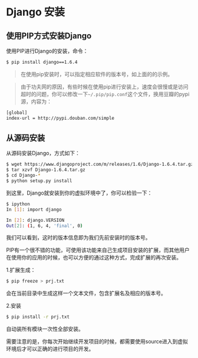 Django 安装
====

## 使用PIP方式安装Django

使用PIP进行Django的安装，命令：

```bash
$ pip install django==1.6.4
```

> 在使用pip安装时，可以指定相应软件的版本号，如上面的的示例。

> 由于功夫网的原因，有些时候在使用pip进行安装上，速度会很慢或是访问超时的问题，你可以修改一下`~/.pip/pip.conf`这个文件，换用豆瓣的pypi源，内容为：

```bash
[global]
index-url = http://pypi.douban.com/simple
```

## 从源码安装

从源码安装Django，方式如下：

```bash
$ wget https://www.djangoproject.com/m/releases/1.6/Django-1.6.4.tar.gz
$ tar xzvf Django-1.6.4.tar.gz
$ cd Django-*
$ python setup.py install
```

到这里，Django就安装到你的虚拟环境中了，你可以检验一下：

```bash
$ ipython
In [1]: import django

In [2]: django.VERSION
Out[2]: (1, 6, 4, 'final', 0)
```

我们可以看到，这时的版本信息即为我们先前安装时的版本号。

PIP有一个很不错的功能，可使用该功能来自己生成项目安装的扩展，而其他用户在使用你的应用的时候，也可以方便的通过这种方式，完成扩展的再次安装。

1.扩展生成：

```bash
$ pip freeze > prj.txt
```

会在当前目录中生成这样一个文本文件，包含扩展名及相应的版本号。

2.安装

```bash
$ pip install -r prj.txt
```

自动装所有模块一次性全部安装。

需要注意的是，你每次开始继续开发项目的时候，都需要使用source进入到虚拟环境后才可以正确的进行项目的开发。
